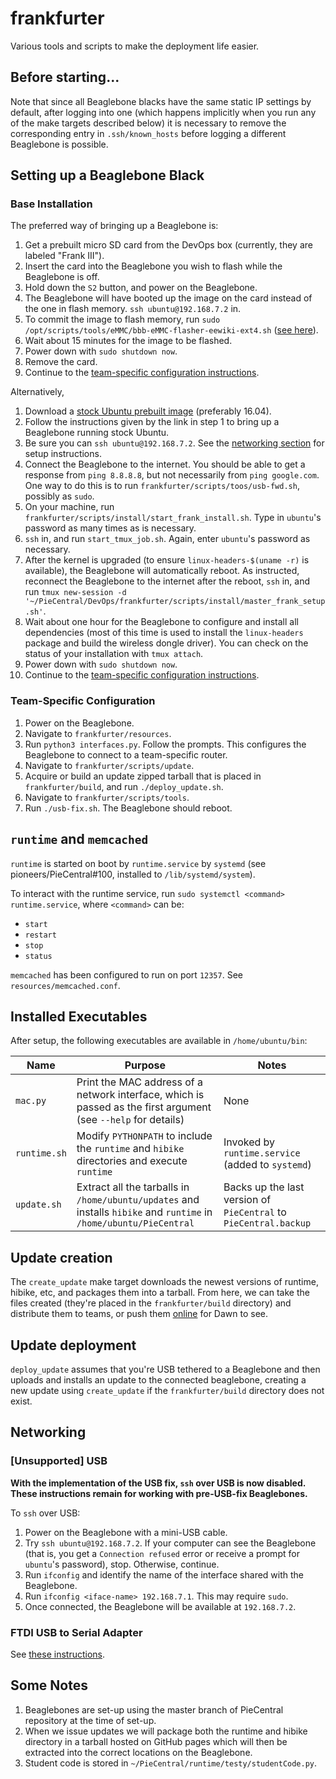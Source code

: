 # frankfurter
Various tools and scripts to make the deployment life easier.

## Before starting...
Note that since all Beaglebone blacks have the same static IP settings by default, after logging
into one (which happens implicitly when you run any of the make targets described below) it is
necessary to remove the corresponding entry in `.ssh/known_hosts` before logging a different Beaglebone
is possible.

## Setting up a Beaglebone Black

### Base Installation

The preferred way of bringing up a Beaglebone is:

1. Get a prebuilt micro SD card from the DevOps box (currently, they are labeled "Frank III").
2. Insert the card into the Beaglebone you wish to flash while the Beaglebone is off.
3. Hold down the `S2` button, and power on the Beaglebone.
4. The Beaglebone will have booted up the image on the card instead of the one in flash memory. `ssh ubuntu@192.168.7.2` in.
5. To commit the image to flash memory, run `sudo /opt/scripts/tools/eMMC/bbb-eMMC-flasher-eewiki-ext4.sh` ([see here](https://github.com/RobertCNelson/boot-scripts/tree/master/tools/eMMC)).
6. Wait about 15 minutes for the image to be flashed.
7. Power down with `sudo shutdown now`.
8. Remove the card.
9. Continue to the [team-specific configuration instructions](#team-specific-configuration).

Alternatively,

1. Download a [stock Ubuntu prebuilt image](http://elinux.org/BeagleBoardUbuntu#eMMC:_All_BeagleBone_Varients_with_eMMC) (preferably 16.04).
2. Follow the instructions given by the link in step 1 to bring up a Beaglebone running stock Ubuntu.
3. Be sure you can `ssh ubuntu@192.168.7.2`. See the [networking section](#networking) for setup instructions.
4. Connect the Beaglebone to the internet. You should be able to get a response from `ping 8.8.8.8`, but not necessarily from `ping google.com`. One way to do this is to run  `frankfurter/scripts/toos/usb-fwd.sh`, possibly as `sudo`.
5. On your machine, run `frankfurter/scripts/install/start_frank_install.sh`. Type in `ubuntu`'s password as many times as is necessary.
6. `ssh` in, and run `start_tmux_job.sh`. Again, enter `ubuntu`'s password as necessary.
7. After the kernel is upgraded (to ensure `linux-headers-$(uname -r)` is available), the Beaglebone will automatically reboot. As instructed, reconnect the Beaglebone to the internet after the reboot, `ssh` in, and run `tmux new-session -d '~/PieCentral/DevOps/frankfurter/scripts/install/master_frank_setup.sh'`.
8. Wait about one hour for the Beaglebone to configure and install all dependencies (most of this time is used to install the `linux-headers` package and build the wireless dongle driver). You can check on the status of your installation with `tmux attach`.
9. Power down with `sudo shutdown now`.
10. Continue to the [team-specific configuration instructions](#team-specific-configuration).

### Team-Specific Configuration

1. Power on the Beaglebone.
2. Navigate to `frankfurter/resources`.
3. Run `python3 interfaces.py`. Follow the prompts. This configures the Beaglebone to connect to a team-specific router.
4. Navigate to `frankfurter/scripts/update`.
5. Acquire or build an update zipped tarball that is placed in `frankfurter/build`, and run `./deploy_update.sh`.
6. Navigate to `frankfurter/scripts/tools`.
7. Run `./usb-fix.sh`. The Beaglebone should reboot.

## `runtime` and `memcached`

`runtime` is started on boot by `runtime.service` by `systemd` (see pioneers/PieCentral#100, installed to `/lib/systemd/system`).

To interact with the runtime service, run `sudo systemctl <command> runtime.service`, where `<command>` can be:
* `start`
* `restart`
* `stop`
* `status`

`memcached` has been configured to run on port `12357`. See `resources/memcached.conf`.

## Installed Executables

After setup, the following executables are available in `/home/ubuntu/bin`:

| Name         | Purpose                                                                                                            | Notes |
| ------------ | ------------------------------------------------------------------------------------------------------------------ | ----- |
| `mac.py`     | Print the MAC address of a network interface, which is passed as the first argument (see `--help` for details)     | None  |
| `runtime.sh` | Modify `PYTHONPATH` to include the `runtime` and `hibike` directories and execute `runtime`                        | Invoked by `runtime.service` (added to `systemd`) |
| `update.sh`  | Extract all the tarballs in `/home/ubuntu/updates` and installs `hibike` and `runtime` in `/home/ubuntu/PieCentral` | Backs up the last version of `PieCentral` to `PieCentral.backup` |

## Update creation
The `create_update` make target downloads the newest versions of runtime, hibike, etc, and packages them
into a tarball. From here, we can take the files created (they're placed in the
`frankfurter/build` directory) and distribute them to teams, or push them [online](https://pioneers.github.io/dawn/) for Dawn to see.

## Update deployment
`deploy_update` assumes that you're USB tethered to a Beaglebone and then uploads and installs an update
to the connected beaglebone, creating a new update using `create_update` if the `frankfurter/build` directory does not exist.

## Networking

### [Unsupported] USB

**With the implementation of the USB fix, `ssh` over USB is now disabled. These instructions remain for working with pre-USB-fix Beaglebones.**

To `ssh` over USB:

1. Power on the Beaglebone with a mini-USB cable.
2. Try `ssh ubuntu@192.168.7.2`. If your computer can see the Beaglebone (that is, you get a `Connection refused` error or receive a prompt for `ubuntu`'s password), stop. Otherwise, continue.
3. Run `ifconfig` and identify the name of the interface shared with the Beaglebone.
4. Run `ifconfig <iface-name> 192.168.7.1`. This may require `sudo`.
5. Once connected, the Beaglebone will be available at `192.168.7.2`.

### FTDI USB to Serial Adapter

See [these instructions](https://dave.cheney.net/2013/09/22/two-point-five-ways-to-access-the-serial-console-on-your-beaglebone-black).

## Some Notes
1. Beaglebones are set-up using the master branch of PieCentral repository at the time of set-up.
2. When we issue updates we will package both the runtime and hibike directory in a tarball hosted on GitHub pages which will then be extracted into the correct locations on the Beaglebone.
3. Student code is stored in `~/PieCentral/runtime/testy/studentCode.py`.
